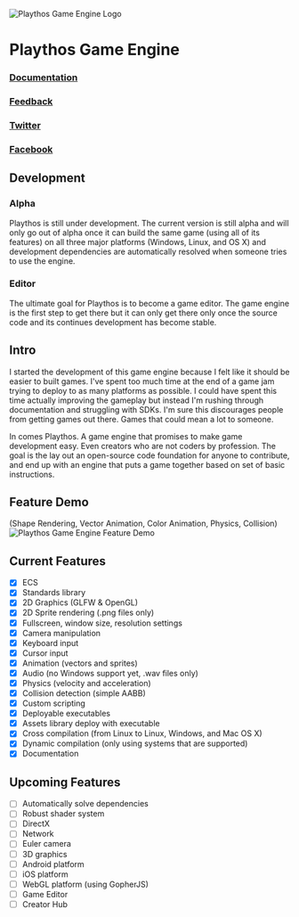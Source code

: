 ![Playthos Game Engine Logo](http://www.autovelop.com/playthos-git.png)

#  Playthos Game Engine

### [Documentation](http://www.autovelop.com/playthos/)
### [Feedback](mailto:playthos@autovelop.com)
### [Twitter](https://twitter.com/autovelop)
### [Facebook](https://www.facebook.com/autovelop/)

## Development
### Alpha
Playthos is still under development. The current version is still alpha and will only go out of alpha once it can build the same game (using all of its features) on all three major platforms (Windows, Linux, and OS X) and development dependencies are automatically resolved when someone tries to use the engine.

### Editor
The ultimate goal for Playthos is to become a game editor. The game engine is the first step to get there but it can only get there only once the source code and its continues development has become stable.

## Intro
I started the development of this game engine because I felt like it should be easier to built games. I've spent too much time at the end of a game jam trying to deploy to as many platforms as possible. I could have spent this time actually improving the gameplay but instead I'm rushing through documentation and struggling with SDKs. I'm sure this discourages people from getting games out there. Games that could mean a lot to someone.

In comes Playthos. A game engine that promises to make game development easy. Even creators who are not coders by profession. The goal is the lay out an open-source code foundation for anyone to contribute, and end up with an engine that puts a game together based on set of basic instructions.

## Feature Demo
(Shape Rendering, Vector Animation, Color Animation, Physics, Collision)
![Playthos Game Engine Feature Demo](http://www.autovelop.com/playthos-feature-demo.gif)

## Current Features
- [x] ECS
- [x] Standards library
- [x] 2D Graphics (GLFW & OpenGL)
- [x] 2D Sprite rendering (.png files only)
- [x] Fullscreen, window size, resolution settings
- [x] Camera manipulation
- [x] Keyboard input
- [x] Cursor input
- [x] Animation (vectors and sprites)
- [x] Audio (no Windows support yet, .wav files only)
- [x] Physics (velocity and acceleration)
- [x] Collision detection (simple AABB)
- [x] Custom scripting
- [x] Deployable executables
- [x] Assets library deploy with executable
- [x] Cross compilation (from Linux to Linux, Windows, and Mac OS X)
- [x] Dynamic compilation (only using systems that are supported)
- [x] Documentation

## Upcoming Features
- [ ] Automatically solve dependencies
- [ ] Robust shader system
- [ ] DirectX
- [ ] Network
- [ ] Euler camera
- [ ] 3D graphics
- [ ] Android platform
- [ ] iOS platform
- [ ] WebGL platform (using GopherJS)
- [ ] Game Editor
- [ ] Creator Hub
